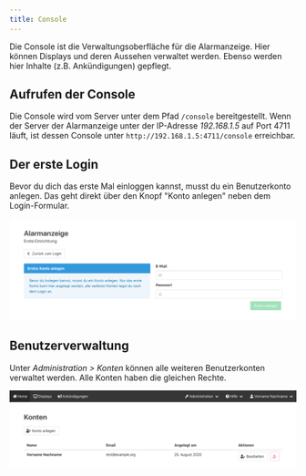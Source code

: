 ```yaml
---
title: Console
---
```


Die Console ist die Verwaltungsoberfläche für die Alarmanzeige.
Hier können Displays und deren Aussehen verwaltet werden.
Ebenso werden hier Inhalte (z.B. Ankündigungen) gepflegt.

## Aufrufen der Console
Die Console wird vom Server unter dem Pfad `/console` bereitgestellt.
Wenn der Server der Alarmanzeige unter der IP-Adresse _192.168.1.5_ auf Port 4711 läuft, ist dessen Console unter `http://192.168.1.5:4711/console` erreichbar.

## Der erste Login
Bevor du dich das erste Mal einloggen kannst, musst du ein Benutzerkonto anlegen.
Das geht direkt über den Knopf "Konto anlegen" neben dem Login-Formular.

![](console_setup.png)

## Benutzerverwaltung

Unter _Administration > Konten_ können alle weiteren Benutzerkonten verwaltet werden.
Alle Konten haben die gleichen Rechte.

![](console_users.png)
